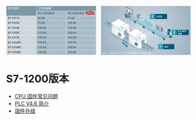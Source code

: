 ![alt text](image.png)

# S7-1200版本

- [CPU 固件常见问题](./question.md)
- [PLC V4.6 简介](./v46.md)
- [固件升级](./upgrade.md)
